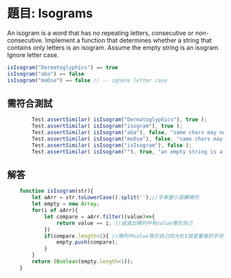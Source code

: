 # 題目: Isograms
An isogram is a word that has no repeating letters, consecutive or non-consecutive. Implement a function that determines whether a string that contains only letters is an isogram. Assume the empty string is an isogram. Ignore letter case.
```JavaScript
isIsogram("Dermatoglyphics") == true
isIsogram("aba") == false
isIsogram("moOse") == false // -- ignore letter case
```
## 需符合測試
```JavaScript
        Test.assertSimilar( isIsogram("Dermatoglyphics"), true );
        Test.assertSimilar( isIsogram("isogram"), true );
        Test.assertSimilar( isIsogram("aba"), false, "same chars may not be adjacent" );
        Test.assertSimilar( isIsogram("moOse"), false, "same chars may not be same case" );
        Test.assertSimilar( isIsogram("isIsogram"), false );
        Test.assertSimilar( isIsogram(""), true, "an empty string is a valid isogram" );
```
## 解答
```JavaScript
    function isIsogram(str){
        let aArr = str.toLowerCase().split('');//字串變小寫轉陣列
        let empty = new Array;
        for(i of aArr){
            let compare = aArr.filter((value)=>{
                return value == i; //過濾出陣列中有value等於自己
            })
            if(compare.length>1){ //陣列中value等於自己的大於1就是重複的字母
                empty.push(compare);
            }
        }
        return (Boolean(empty.length<1)); 
    }
```


